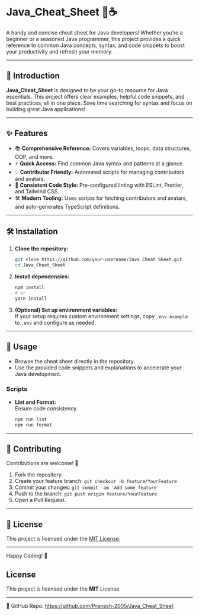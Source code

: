 # Java_Cheat_Sheet 📝☕

A handy and concise cheat sheet for Java developers! Whether you're a beginner or a seasoned Java programmer, this project provides a quick reference to common Java concepts, syntax, and code snippets to boost your productivity and refresh your memory.

---

## 🚀 Introduction

**Java_Cheat_Sheet** is designed to be your go-to resource for Java essentials. This project offers clear examples, helpful code snippets, and best practices, all in one place. Save time searching for syntax and focus on building great Java applications!

---

## ✨ Features

- 📚 **Comprehensive Reference:** Covers variables, loops, data structures, OOP, and more.
- ⚡ **Quick Access:** Find common Java syntax and patterns at a glance.
- 💡 **Contributor Friendly:** Automated scripts for managing contributors and avatars.
- 🎨 **Consistent Code Style:** Pre-configured linting with ESLint, Prettier, and Tailwind CSS.
- 🛠️ **Modern Tooling:** Uses scripts for fetching contributors and avatars, and auto-generates TypeScript definitions.

---

## 🛠️ Installation

1. **Clone the repository:**
   ```sh
   git clone https://github.com/your-username/Java_Cheat_Sheet.git
   cd Java_Cheat_Sheet
   ```

2. **Install dependencies:**
   ```sh
   npm install
   # or
   yarn install
   ```

3. **(Optional) Set up environment variables:**  
   If your setup requires custom environment settings, copy `.env.example` to `.env` and configure as needed.

---

## 📖 Usage

- Browse the cheat sheet directly in the repository.
- Use the provided code snippets and explanations to accelerate your Java development.

### Scripts

- **Lint and Format:**  
  Ensure code consistency.
  ```sh
  npm run lint
  npm run format
  ```

---

## 🤝 Contributing

Contributions are welcome! 🚀

1. Fork the repository.
2. Create your feature branch: `git checkout -b feature/YourFeature`
3. Commit your changes: `git commit -am 'Add some feature'`
4. Push to the branch: `git push origin feature/YourFeature`
5. Open a Pull Request.


---

## 📄 License

This project is licensed under the [MIT License](License).

---

Happy Coding! 🎉

## License
This project is licensed under the **MIT** License.

---
🔗 GitHub Repo: https://github.com/Pranesh-2005/Java_Cheat_Sheet